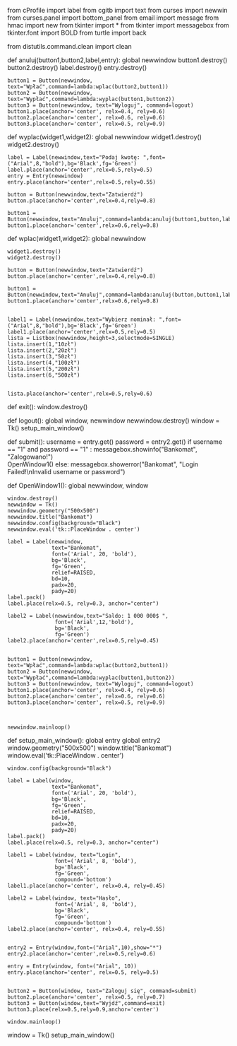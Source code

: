 from cProfile import label
from cgitb import text
from curses import newwin
from curses.panel import bottom_panel
from email import message
from hmac import new
from tkinter import *
from tkinter import messagebox
from tkinter.font import BOLD
from turtle import back

from distutils.command.clean import clean


def anuluj(button1,button2,label,entry):
    global newwindow
    button1.destroy()
    button2.destroy()
    label.destroy()
    entry.destroy()

    button1 = Button(newwindow, text="Wpłać",command=lambda:wplac(button2,button1))
    button2 = Button(newwindow, text="Wypłać",command=lambda:wyplac(button1,button2))
    button3 = Button(newwindow, text="Wyloguj", command=logout)
    button1.place(anchor='center', relx=0.4, rely=0.6)
    button2.place(anchor='center', relx=0.6, rely=0.6)
    button3.place(anchor='center', relx=0.5, rely=0.9)



def wyplac(widget1,widget2):
    global newwindow
    widget1.destroy()
    widget2.destroy()

    label = Label(newwindow,text="Podaj kwotę: ",font=("Arial",8,"bold"),bg='Black',fg='Green')
    label.place(anchor='center',relx=0.5,rely=0.5)
    entry = Entry(newwindow)
    entry.place(anchor='center',relx=0.5,rely=0.55)

    button = Button(newwindow,text="Zatwierdź")
    button.place(anchor='center',relx=0.4,rely=0.8)

    button1 = Button(newwindow,text="Anuluj",command=lambda:anuluj(button1,button,label,entry))
    button1.place(anchor='center',relx=0.6,rely=0.8)




def wplac(widget1,widget2):
    global newwindow

    widget1.destroy()
    widget2.destroy()

    button = Button(newwindow,text="Zatwierdź")
    button.place(anchor='center',relx=0.4,rely=0.8)

    button1 = Button(newwindow,text="Anuluj",command=lambda:anuluj(button,button1,label1,lista))
    button1.place(anchor='center',relx=0.6,rely=0.8)


    label1 = Label(newwindow,text="Wybierz nominał: ",font=("Arial",8,"bold"),bg='Black',fg='Green')
    label1.place(anchor='center',relx=0.5,rely=0.5)
    lista = Listbox(newwindow,height=3,selectmode=SINGLE)
    lista.insert(1,"10zł")
    lista.insert(2,"20zł")
    lista.insert(3,"50zł")
    lista.insert(4,"100zł")
    lista.insert(5,"200zł")
    lista.insert(6,"500zł")


    lista.place(anchor='center',relx=0.5,rely=0.6)


def exit():
    window.destroy()

def logout():
    global window, newwindow
    newwindow.destroy()
    window = Tk()
    setup_main_window()

def submit():
    username = entry.get()
    password = entry2.get()
    if username == "1" and password == "1" :
        messagebox.showinfo("Bankomat", "Zalogowano!")  
        OpenWindow1()
    else:
        messagebox.showerror("Bankomat", "Login Failed!\nInvalid username or password")

def OpenWindow1():
    global newwindow, window
    
    window.destroy()
    newwindow = Tk()
    newwindow.geometry("500x500")
    newwindow.title("Bankomat")
    newwindow.config(background="Black")
    newwindow.eval('tk::PlaceWindow . center')

    label = Label(newwindow,
                  text="Bankomat",
                  font=('Arial', 20, 'bold'),
                  bg='Black',
                  fg='Green',
                  relief=RAISED,
                  bd=10,
                  padx=20,
                  pady=20)
    label.pack()
    label.place(relx=0.5, rely=0.3, anchor="center")

    label2 = Label(newwindow,text="Saldo: 1 000 000$ ",
                   font=('Arial',12,'bold'),
                   bg='Black',
                   fg='Green')
    label2.place(anchor='center',relx=0.5,rely=0.45)


    button1 = Button(newwindow, text="Wpłać",command=lambda:wplac(button2,button1))
    button2 = Button(newwindow, text="Wypłać",command=lambda:wyplac(button1,button2))
    button3 = Button(newwindow, text="Wyloguj", command=logout)
    button1.place(anchor='center', relx=0.4, rely=0.6)
    button2.place(anchor='center', relx=0.6, rely=0.6)
    button3.place(anchor='center', relx=0.5, rely=0.9)

        

    newwindow.mainloop()


def setup_main_window():
    global entry
    global entry2
    window.geometry("500x500")
    window.title("Bankomat")
    window.eval('tk::PlaceWindow . center')

    
    window.config(background="Black")

    label = Label(window,
                  text="Bankomat",
                  font=('Arial', 20, 'bold'),
                  bg='Black',
                  fg='Green',
                  relief=RAISED,
                  bd=10,
                  padx=20,
                  pady=20)
    label.pack()
    label.place(relx=0.5, rely=0.3, anchor="center")

    label1 = Label(window, text="Login",
                   font=('Arial', 8, 'bold'),
                   bg='Black',
                   fg='Green',
                   compound='bottom')
    label1.place(anchor='center', relx=0.4, rely=0.45)

    label2 = Label(window, text="Hasło",
                   font=('Arial', 8, 'bold'),
                   bg='Black',
                   fg='Green',
                   compound='bottom')
    label2.place(anchor='center', relx=0.4, rely=0.55)


    entry2 = Entry(window,font=("Arial",10),show="*")
    entry2.place(anchor='center',relx=0.5,rely=0.6)    

    entry = Entry(window, font=("Arial", 10))
    entry.place(anchor='center', relx=0.5, rely=0.5)
    

    button2 = Button(window, text="Zaloguj się", command=submit)
    button2.place(anchor='center', relx=0.5, rely=0.7)
    button3 = Button(window,text="Wyjdź",command=exit)
    button3.place(relx=0.5,rely=0.9,anchor='center')

    window.mainloop()

window = Tk()
setup_main_window()



